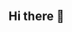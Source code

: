 ## Hi there 👋

<!--
**Zy-1187/Zy-1187** is a ✨ _special_ ✨ repository because its `README.md` (this file) appears on your GitHub profile.

Here are some ideas to get you started:

- 🌱CS初学者
- 📫QQ 1793009408
- ⚡来自江苏苏州
